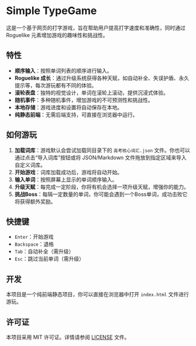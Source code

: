 # Simple TypeGame

这是一个基于网页的打字游戏，旨在帮助用户提高打字速度和准确性，同时通过 Roguelike 元素增加游戏的趣味性和挑战性。

## 特性

-   **顺序输入**：按照单词列表的顺序进行输入。
-   **Roguelike 成长**：通过升级系统获得各种天赋，如自动补全、失误护盾、永久提示等，每次游玩都有不同的体验。
-   **滚轮表盘**：独特的视觉设计，单词在滚轮上滚动，提供沉浸式体验。
-   **随机事件**：多种随机事件，增加游戏的不可预测性和挑战性。
-   **本地存储**：游戏进度和设置将自动保存在本地。
-   **纯静态前端**：无需后端支持，可直接在浏览器中运行。

## 如何游玩

1.  **加载词库**：游戏默认会尝试加载同目录下的 `高考核心词汇.json` 文件。你也可以通过点击“导入词库”按钮或将 JSON/Markdown 文件拖放到指定区域来导入自定义词库。
2.  **开始游戏**：词库加载成功后，游戏将自动开始。
3.  **输入单词**：按照屏幕上显示的单词顺序输入。
4.  **升级天赋**：每完成一定阶段，你将有机会选择一项升级天赋，增强你的能力。
5.  **挑战Boss**：每隔一定数量的单词，你可能会遇到一个Boss单词，成功击败它将获得额外奖励。

## 快捷键

-   `Enter`：开始游戏
-   `Backspace`：退格
-   `Tab`：自动补全（需升级）
-   `Esc`：跳过当前单词（需升级）

## 开发

本项目是一个纯前端静态项目，你可以直接在浏览器中打开 `index.html` 文件进行游玩。

## 许可证

本项目采用 MIT 许可证。详情请参阅 [LICENSE](LICENSE) 文件。